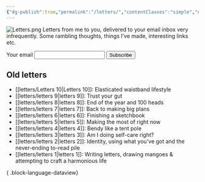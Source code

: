 ```yaml
---
{"dg-publish":true,"permalink":"/letters/","contentClasses":"simple","noteIcon":""}
---
```



![Letters.png](/img/user/assets/Letters.png)
Letters from me to you, delivered to your email inbox very infrequently. Some rambling thoughts, things I’ve made, interesting links etc.

<form action="https://buttondown.email/api/emails/embed-subscribe/Teresa" method="post" target="popupwindow" onsubmit="window.open('https://buttondown.email/Teresa', 'popupwindow')" class="embeddable-buttondown-form">
<label for="bd-email">Your email</label>
<input type="email" name="email" id="bd-email" />
<input type="submit" value="Subscribe" class="btn" />
</form>

## Old letters
- [[letters/Letters 10\|Letters 10]]: Elasticated waistband lifestyle
- [[letters/letters 9\|letters 9]]: Trust your gut
- [[letters/letters 8\|letters 8]]: End of the year and 100 heads
- [[letters/letters 7\|letters 7]]: Back to making big plans
- [[letters/letters 6\|letters 6]]: Finishing a sketchbook
- [[letters/letters 5\|letters 5]]: Making the most of right now
- [[letters/letters 4\|letters 4]]: Bendy like a tent pole
- [[letters/letters 3\|letters 3]]: Am I doing self-care right?
- [[letters/letters 2\|letters 2]]: Identity, using what you've got and the never-ending to-read pile
- [[letters/letters 1\|letters 1]]: Writing letters, drawing mangoes & attempting to craft a harmonious life

{ .block-language-dataview}